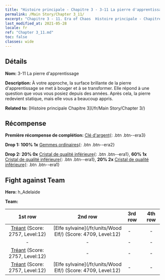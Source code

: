 ```yaml
---
title: "Histoire principale - Chapitre 3 - 3-11 La pierre d'apprentissage"
permalink: /Main Story/Chapter 3_11/
excerpt: "Chapitre 3 - 11. Era of Chaos  Histoire principale - Chapitre 3_11. 3-11 La pierre d'apprentissage"
last_modified_at: 2021-05-28
locale: fr
ref: "Chapter 3_11.md"
toc: false
classes: wide
---
```


## Détails

 **Nom:** 3-11 La pierre d'apprentissage

 **Description:** À votre approche, la surface brillante de la pierre d'apprentissage se met à bouger et à se transformer. Elle répond à une question que vous vous posiez depuis des années. Après cela, la pierre redevient statique, mais elle vous a beaucoup appris.

 **Related to:** [Histoire principale Chapitre 3](/fr/Main Story/Chapter 3/)

## Récompense

 **Première récompense de complétion:** [Clé d'argent](/ItemsFR/con_693/){: .btn .btn--era3}

 **Drop 1:** **100% 1x** [Gemmes ordinaires](/ItemsFR/mat_10/){: .btn .btn--era2}

 **Drop 2:** **20% 0x** [Cristal de qualité inférieure](/ItemsFR/mat_5/){: .btn .btn--era1}, **60% 1x** [Cristal de qualité inférieure](/ItemsFR/mat_5/){: .btn .btn--era1}, **20% 2x** [Cristal de qualité inférieure](/ItemsFR/mat_5/){: .btn .btn--era1}


## Fight against Team
 **Hero:** h_Adelaide

 **Team:**


  | 1st row | 2nd row | 3rd row | 4th row |
  |:----:|:----:|:----|:----:|
  | [Tréant](/fr/units/Treant/) (Score: 2757, Level:12)  | [Elfe sylvaine](/fr/units/Wood Elf/) (Score: 4709, Level:12)  | - | - |
  | - | - | - | - |
  | [Tréant](/fr/units/Treant/) (Score: 2757, Level:12)  | - | - | - |
  | [Tréant](/fr/units/Treant/) (Score: 2757, Level:12)  | [Elfe sylvaine](/fr/units/Wood Elf/) (Score: 4709, Level:12)  | - | - |


